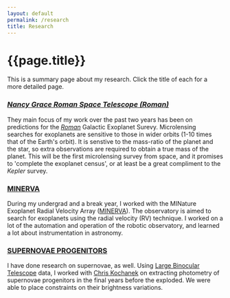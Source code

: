 ```yaml
---
layout: default
permalink: /research
title: Research
---
```

# {{page.title}}

This is a summary page about my research. Click the title of each for a more detailed page.

### [*Nancy Grace Roman Space Telescope (Roman)*](./research-pages/romanst.md)

They main focus of my work over the past two years has been on predictions for the [*Roman*](https://roman.gsfc.nasa.gov/) Galactic Exoplanet Surevy. Microlensing searches for exoplanets are sensitive to those in wider orbits (1-10 times that of the Earth's orbit). It is senstive to the mass-ratio of the planet and the star, so extra observations are required to obtain a true mass of the planet. This will be the first microlensing survey from space, and it promises to 'complete the exoplanet census', or at least be a great compliment to the *Kepler* survey. 

### [MINERVA](./research-pages/minerva.md)

During my undergrad and a break year, I worked with the MINature Exoplanet Radial Velocity Array ([MINERVA](https://www.cfa.harvard.edu/minerva/)). The observatory is aimed to search for exoplanets using the radial velocity (RV) technique. I worked on a lot of the automation and operation of the robotic observatory, and learned a lot about instrumentation in astronomy. 

### [SUPERNOVAE PROGENITORS](./research-pages/supernovae-progenitors.md)

I have done research on supernovae, as well. Using [Large Binocular Telescope](https://www.lbto.org/) data, I worked with [Chris Kochanek](https://astronomy.osu.edu/people/kochanek.1) on extracting photometry of supernovae progenitors in the final years before the exploded. We were able to place constraints on their brightness variations. 

<!--
<ul>
  {% for post in site.posts %}
    <li>
      <a href="{{ post.url }}">{{ post.title }}</a>
    </li>
  {% endfor %}
</ul>
-->
